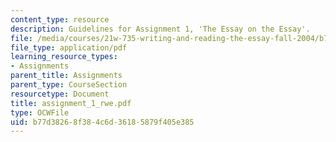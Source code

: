 ```yaml
---
content_type: resource
description: Guidelines for Assignment 1, 'The Essay on the Essay'.
file: /media/courses/21w-735-writing-and-reading-the-essay-fall-2004/b77d38268f384c6d36185879f405e385_assignment_1_rwe.pdf
file_type: application/pdf
learning_resource_types:
- Assignments
parent_title: Assignments
parent_type: CourseSection
resourcetype: Document
title: assignment_1_rwe.pdf
type: OCWFile
uid: b77d3826-8f38-4c6d-3618-5879f405e385
---
```

